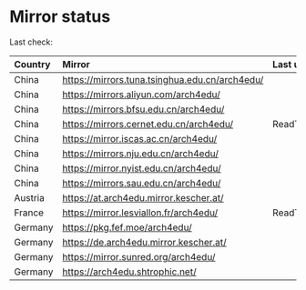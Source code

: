 <script src="./time.js"></script>
# Mirror status
Last check: <script type="text/javascript">localize(1749458137.4893901);</script>

|Country|Mirror|Last update|
|:------|:-----|:----------|
|China|https://mirrors.tuna.tsinghua.edu.cn/arch4edu/|<script type="text/javascript">localize(1749453841);</script>|
|China|https://mirrors.aliyun.com/arch4edu/|<script type="text/javascript">localize(1749408194);</script>|
|China|https://mirrors.bfsu.edu.cn/arch4edu/|<script type="text/javascript">localize(1749408194);</script>|
|China|https://mirrors.cernet.edu.cn/arch4edu/|ReadTimeout|
|China|https://mirror.iscas.ac.cn/arch4edu/|<script type="text/javascript">localize(1749408194);</script>|
|China|https://mirrors.nju.edu.cn/arch4edu/|<script type="text/javascript">localize(1749365324);</script>|
|China|https://mirror.nyist.edu.cn/arch4edu/|<script type="text/javascript">localize(1749408194);</script>|
|China|https://mirrors.sau.edu.cn/arch4edu/|<script type="text/javascript">localize(1731653531);</script>|
|Austria|https://at.arch4edu.mirror.kescher.at/|<script type="text/javascript">localize(1749408194);</script>|
|France|https://mirror.lesviallon.fr/arch4edu/|ReadTimeout|
|Germany|https://pkg.fef.moe/arch4edu/|<script type="text/javascript">localize(1749408194);</script>|
|Germany|https://de.arch4edu.mirror.kescher.at/|<script type="text/javascript">localize(1749408194);</script>|
|Germany|https://mirror.sunred.org/arch4edu/|<script type="text/javascript">localize(1749408194);</script>|
|Germany|https://arch4edu.shtrophic.net/|<script type="text/javascript">localize(1749408194);</script>|

<script src="./tablefilter/tablefilter.js"></script>
<script src="./table.js"></script>
